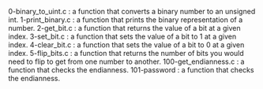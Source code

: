 0-binary_to_uint.c : a function that converts a binary number to an unsigned int. 1-print_binary.c : a function that prints the binary representation of a number. 2-get_bit.c : a function that returns the value of a bit at a given index. 3-set_bit.c : a function that sets the value of a bit to 1 at a given index. 4-clear_bit.c : a function that sets the value of a bit to 0 at a given index. 5-flip_bits.c : a function that returns the number of bits you would need to flip to get from one number to another. 100-get_endianness.c : a function that checks the endianness. 101-password : a function that checks the endianness.

